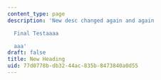 ```yaml
---
content_type: page
description: 'New desc changed again and again

  Final Testaaaa

  aaa'
draft: false
title: New Heading
uid: 77d0778b-db32-44ac-835b-8473840a0d55
---
```

